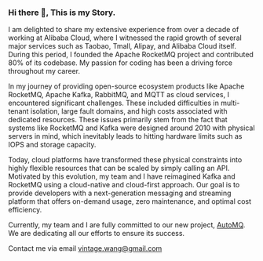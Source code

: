 ### Hi there 👋, This is my Story.

I am delighted to share my extensive experience from over a decade of working at Alibaba Cloud, where I witnessed the rapid growth of several major services such as Taobao, Tmall, Alipay, and Alibaba Cloud itself. During this period, I founded the Apache RocketMQ project and contributed 80% of its codebase. My passion for coding has been a driving force throughout my career.

In my journey of providing open-source ecosystem products like Apache RocketMQ, Apache Kafka, RabbitMQ, and MQTT as cloud services, I encountered significant challenges. These included difficulties in multi-tenant isolation, large fault domains, and high costs associated with dedicated resources. These issues primarily stem from the fact that systems like RocketMQ and Kafka were designed around 2010 with physical servers in mind, which inevitably leads to hitting hardware limits such as IOPS and storage capacity.

Today, cloud platforms have transformed these physical constraints into highly flexible resources that can be scaled by simply calling an API. Motivated by this evolution, my team and I have reimagined Kafka and RocketMQ using a cloud-native and cloud-first approach. Our goal is to provide developers with a next-generation messaging and streaming platform that offers on-demand usage, zero maintenance, and optimal cost efficiency.

Currently, my team and I are fully committed to our new project, [AutoMQ](https://github.com/AutoMQ/automq). We are dedicating all our efforts to ensure its success.


Contact me via email
vintage.wang@gmail.com
